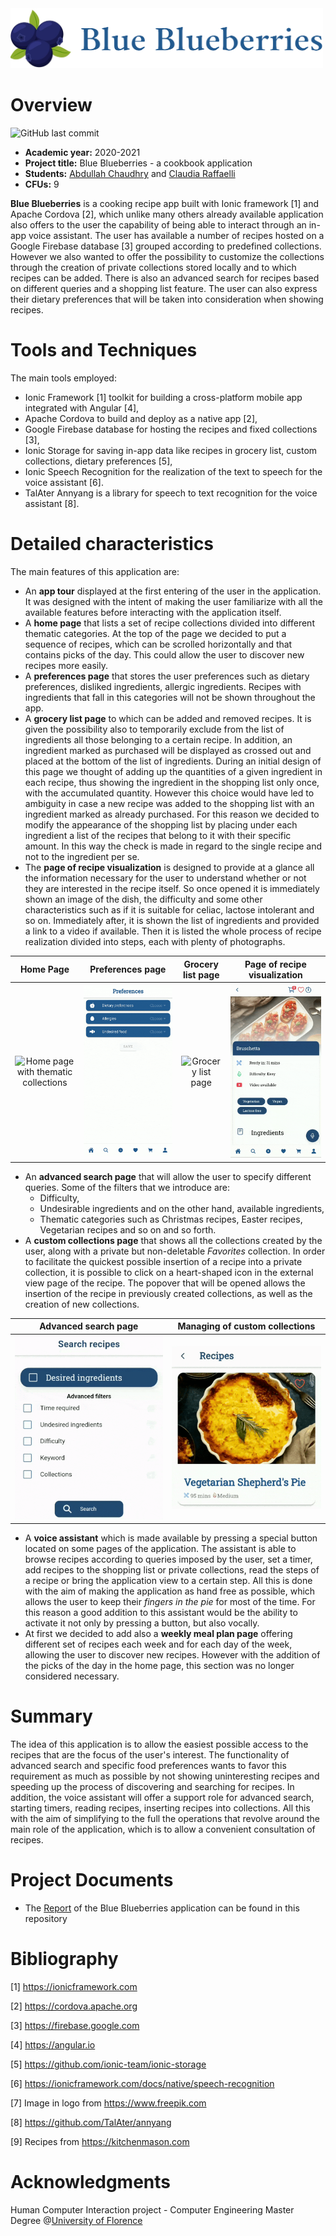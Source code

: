 <img src="./src/assets/svg/logo5.png" width="500" >

# Overview
![GitHub last commit](https://img.shields.io/github/last-commit/ClaudiaRaffaelli/Blue-Blueberries)
- **Academic year:** 2020-2021
- **Project title:** Blue Blueberries - a cookbook application
- **Students:** [Abdullah Chaudhry](https://github.com/chabdullah) and [Claudia Raffaelli](https://github.com/ClaudiaRaffaelli)
- **CFUs:** 9

**Blue Blueberries** is a cooking recipe app built with Ionic framework [1] and Apache Cordova [2], which unlike many others already available application also offers to the user the capability of being able to interact through an in-app voice assistant. The user has available a number of recipes hosted on a Google Firebase database [3] grouped according to predefined collections. However we also wanted to offer the possibility to customize the collections through the creation of private collections stored locally and to which recipes can be added. There is also an advanced search for recipes based on different queries and a shopping list feature. The user can also express their dietary preferences that will be taken into consideration when showing recipes. 

# Tools and Techniques
The main tools employed:
- Ionic Framework [1] toolkit for building a cross-platform mobile app integrated with Angular [4],
- Apache Cordova to build and deploy as a native app [2],
- Google Firebase database for hosting the recipes and fixed collections [3],
- Ionic Storage for saving in-app data like recipes in grocery list, custom collections, dietary preferences [5], 
- Ionic Speech Recognition for the realization of the text to speech for the voice assistant [6].
- TalAter Annyang is a library for speech to text recognition for the voice assistant [8].

# Detailed characteristics
The main features of this application are:
- An **app tour** displayed at the first entering of the user in the application. It was designed with the intent of making the user familiarize with all the available features before interacting with the application itself.
- A **home page** that lists a set of recipe collections divided into different thematic categories. At the top of the page we decided to put a sequence of recipes, which can be scrolled horizontally and that contains picks of the day. This could allow the user to discover new recipes more easily.
- A **preferences page** that stores the user preferences such as dietary preferences, disliked ingredients, allergic ingredients. Recipes with ingredients that fall in this categories will not be shown throughout the app.
- A **grocery list page** to which can be added and removed recipes. It is given the possibility also to temporarily exclude from the list of ingredients all those belonging to a certain recipe. In addition, an ingredient marked as purchased will be displayed as crossed out and placed at the bottom of the list of ingredients. During an initial design of this page we thought of adding up the quantities of a given ingredient in each recipe, thus showing the ingredient in the shopping list only once, with the accumulated quantity. However this choice would have led to ambiguity in case a new recipe was added to the shopping list with an ingredient marked as already purchased. For this reason we decided to modify the appearance of the shopping list by placing under each ingredient a list of the recipes that belong to it with their specific amount. In this way the check is made in regard to the single recipe and not to the ingredient per se.
- The **page of recipe visualization** is designed to provide at a glance all the information necessary for the user to understand whether or not they are interested in the recipe itself. So once opened it is immediately shown an image of the dish, the difficulty and some other characteristics such as if it is suitable for celiac, lactose intolerant and so on. Immediately after, it is shown the list of ingredients and provided a link to a video if available. Then it is listed the whole process of recipe realization divided into steps, each with plenty of photographs.

Home Page                                 | Preferences page                          |  Grocery list page                        |  Page of recipe visualization 
:----------------------------------------:|:-----------------------------------------:|:-----------------------------------------:|:-----------------------------------------:
![Home page with thematic collections](./videos/collections.gif)  |  ![Preferences page](./videos/preferences.gif)  |  ![Grocery list page](./videos/groceries.gif) |  ![Page of recipe visualization](./videos/recipe-view.gif)

- An **advanced search page** that will allow the user to specify different queries. Some of the filters that we introduce are:
  - Difficulty,
  - Undesirable ingredients and on the other hand, available ingredients,
  - Thematic categories such as Christmas recipes, Easter recipes, Vegetarian recipes and so on and so forth.
- A **custom collections page** that shows all the collections created by the user, along with a private but non-deletable *Favorites* collection. In order to facilitate the quickest possible insertion of a recipe into a private collection, it is possible to click on a heart-shaped icon in the external view page of the recipe. The popover that will be opened allows the insertion of the recipe in previously created collections, as well as the creation of new collections.

 Advanced search page                       |  Managing of custom collections   
|:-----------------------------------------:|:-----------------------------------------:
|  ![Advanced search page](./videos/search.gif) |  ![Add a recipe to a custom collection](./videos/favorites.gif)

- A **voice assistant** which is made available by pressing a special button located on some pages of the application. The assistant is able to browse recipes according to queries imposed by the user, set a timer, add recipes to the shopping list or private collections, read the steps of a recipe or bring the application view to a certain step. All this is done with the aim of making the application as hand free as possible, which allows the user to keep their *fingers in the pie* for most of the time. For this reason a good addition to this assistant would be the ability to activate it not only by pressing a button, but also vocally.
- At first we decided to add also a **weekly meal plan page** offering different set of recipes each week and for each day of the week, allowing the user to discover new recipes. However with the addition of the picks of the day in the home page, this section was no longer considered necessary.

# Summary
The idea of this application is to allow the easiest possible access to the recipes that are the focus of the user's interest. The functionality of advanced search and specific food preferences wants to favor this requirement as much as possible by not showing uninteresting recipes and speeding up the process of discovering and searching for recipes. In addition, the voice assistant will offer a support role for advanced search, starting timers, reading recipes, inserting recipes into collections. All this with the aim of simplifying to the full the operations that revolve around the main role of the application, which is to allow a convenient consultation of recipes.


# Project Documents
- The [Report](https://github.com/ClaudiaRaffaelli/Blue-Blueberries/blob/9227f6517b091de69c930a890f413eddcc57fd00/Blue%20BlueBerries%20Report.pdf) of the Blue Blueberries application can be found in this repository

# Bibliography
\[1\] https://ionicframework.com

\[2\] https://cordova.apache.org

\[3\] https://firebase.google.com

\[4\] https://angular.io

\[5\] https://github.com/ionic-team/ionic-storage

\[6\] https://ionicframework.com/docs/native/speech-recognition

\[7\] Image in logo from https://www.freepik.com

\[8\] https://github.com/TalAter/annyang

\[9\] Recipes from https://kitchenmason.com

# Acknowledgments
Human Computer Interaction project - Computer Engineering Master Degree @[University of Florence](https://www.unifi.it/changelang-eng.html)
